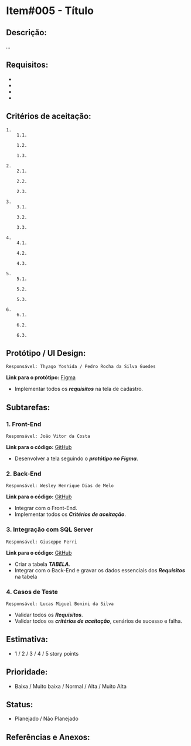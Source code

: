 # Item#005 - Título

## **Descrição:**  
*...*

## **Requisitos:**
- 
- 
- 
- 

## **Critérios de aceitação:**
    1.
        1.1.
        
        1.2.
        
        1.3.
        
    2. 
        2.1. 
        
        2.2.
        
        2.3.
        
    3. 
        3.1. 
        
        3.2. 
        
        3.3. 
        
    4. 
        4.1. 
        
        4.2. 
        
        4.3. 
        
    5. 
        5.1.
        
        5.2.
        
        5.3.
        
    6.
        6.1.
        
        6.2.
        
        6.3.
        

## **Protótipo / UI Design**:
    Responsável: Thyago Yoshida / Pedro Rocha da Silva Guedes
    
**Link para o protótipo:** [Figma](https://url.com.br/)

- Implementar todos os ***requisitos*** na tela de cadastro.

## **Subtarefas**:
### 1. **Front-End**
    Responsável: João Vitor da Costa
    
**Link para o código:** [GitHub](https://url.com.br/)

- Desenvolver a tela seguindo o ***protótipo no Figma***.

### 2. **Back-End**
    Responsável: Wesley Henrique Dias de Melo

**Link para o código:** [GitHub](https://url.com.br/)

- Integrar com o Front-End.
- Implementar todos os ***Critérios de aceitação***.

### 3. **Integração com SQL Server**  
    Responsável: Giuseppe Ferri

**Link para o código:** [GitHub](https://url.com.br/)

- Criar a tabela ***TABELA***.
- Integrar com o Back-End e gravar os dados essenciais dos ***Requisitos*** na tabela

### 4. **Casos de Teste**
    Responsável: Lucas Miguel Bonini da Silva

- Validar todos os ***Requisitos***.
- Validar todos os ***critérios de aceitação***, cenários de sucesso e falha.

## **Estimativa**:
- 1 / 2 / 3 / 4 / 5 story points

## **Prioridade**:
- Baixa / Muito baixa / Normal / Alta / Muito Alta

## **Status**:
- Planejado / Não Planejado

## **Referências e Anexos**:
